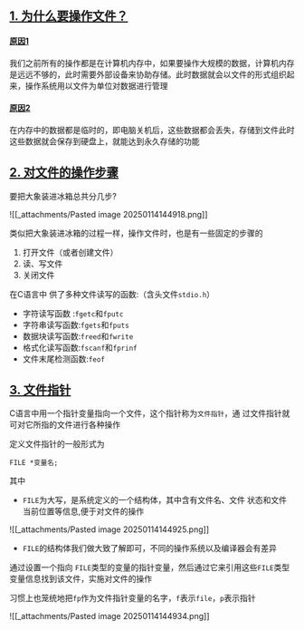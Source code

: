 ## [1. 为什么要操作文件？](https://doc.itprojects.cn/0004.zhishi.c/0002.doc/index.html#/12.1.file1?id=_1-%e4%b8%ba%e4%bb%80%e4%b9%88%e8%a6%81%e6%93%8d%e4%bd%9c%e6%96%87%e4%bb%b6%ef%bc%9f)

#### [原因1](https://doc.itprojects.cn/0004.zhishi.c/0002.doc/index.html#/12.1.file1?id=%e5%8e%9f%e5%9b%a01)

我们之前所有的操作都是在计算机内存中，如果要操作大规模的数据，计算机内存是远远不够的，此时需要外部设备来协助存储。此时数据就会以文件的形式组织起来，操作系统用以文件为单位对数据进行管理

#### [原因2](https://doc.itprojects.cn/0004.zhishi.c/0002.doc/index.html#/12.1.file1?id=%e5%8e%9f%e5%9b%a02)

在内存中的数据都是临时的，即电脑关机后，这些数据都会丢失，存储到文件此时这些数据就会保存到硬盘上，就能达到永久存储的功能

## [2. 对文件的操作步骤](https://doc.itprojects.cn/0004.zhishi.c/0002.doc/index.html#/12.1.file1?id=_2-%e5%af%b9%e6%96%87%e4%bb%b6%e7%9a%84%e6%93%8d%e4%bd%9c%e6%ad%a5%e9%aa%a4)

要把大象装进冰箱总共分几步?

![[_attachments/Pasted image 20250114144918.png]]

类似把大象装进冰箱的过程一样，操作文件时，也是有一些固定的步骤的

1. 打开文件（或者创建文件）
2. 读、写文件
3. 关闭文件

在C语言中 供了多种文件读写的函数:（含头文件`stdio.h`）

- 字符读写函数 :`fgetc`和`fputc`
- 字符串读写函数:`fgets`和`fputs`
- 数据块读写函数:`freed`和`fwrite`
- 格式化读写函数:`fscanf`和`fprinf`
- 文件末尾检测函数:`feof`

## [3. 文件指针](https://doc.itprojects.cn/0004.zhishi.c/0002.doc/index.html#/12.1.file1?id=_3-%e6%96%87%e4%bb%b6%e6%8c%87%e9%92%88)

C语言中用一个指针变量指向一个文件，这个指针称为`文件指针`，通 过文件指针就可对它所指的文件进行各种操作

定义文件指针的一般形式为

```
FILE *变量名;
```

其中

- `FILE`为大写，是系统定义的一个结构体，其中含有文件名、文件 状态和文件当前位置等信息,便于对文件的操作

![[_attachments/Pasted image 20250114144925.png]]

- `FILE`的结构体我们做大致了解即可，不同的操作系统以及编译器会有差异

通过设置一个指向 `FILE`类型的变量的指针变量，然后通过它来引用这些`FILE`类型变量信息找到该文件，实施对文件的操作

习惯上也笼统地把`fp`作为文件指针变量的名字，`f`表示`file`，`p`表示指针

![[_attachments/Pasted image 20250114144934.png]]
